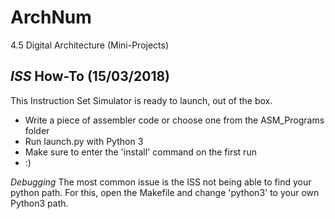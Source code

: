 # ArchNum
4.5 Digital Architecture (Mini-Projects)

*ISS* How-To (15/03/2018)
---
This Instruction Set Simulator is ready to launch, out of the box.

- Write a piece of assembler code or choose one from the ASM_Programs folder
- Run launch.py with Python 3
- Make sure to enter the 'install' command on the first run
- :)

*Debugging*
The most common issue is the ISS not being able to find your python path.
For this, open the Makefile and change 'python3' to your own Python3 path.